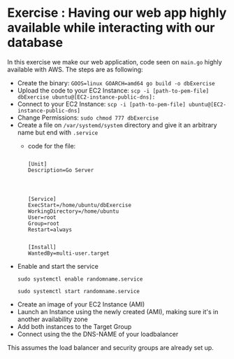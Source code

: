 <!-- markdownlint-disable -->

# Exercise : Having our web app highly available while interacting with our database

In this exercise we make our web application, code seen on `main.go` highly available with AWS. The steps are as following:

<ul>
    <li>Create the binary:
        <code>GOOS=linux GOARCH=amd64 go build -o dbExercise</code>
    </li>
    <li>Upload the code to your EC2 Instance:
        <code>scp -i [path-to-pem-file] dbExercise ubuntu@[EC2-instance-public-dns]:</code>
    </li>
    <li>Connect to your EC2 Instance:
        <code>scp -i [path-to-pem-file] ubuntu@[EC2-instance-public-dns]</code>
    </li>
    <li>Change Permissions:
        <code>sudo chmod 777 dbExercise</code>
    </li>
    <li>Create a file on <code>/var/systemd/system</code> directory and give it an arbitrary name but end with <code>.service</code></li>
    <ul>
    <li>code for the file:</li>   
<pre>
<code><p>[Unit]    
Description=Go Server</p>

<p>[Service]
ExecStart=/home/ubuntu/dbExercise
WorkingDirectory=/home/ubuntu
User=root
Group=root
Restart=always</p>
[Install]
WantedBy=multi-user.target</code></pre>
    </ul>
    <li>Enable and start the service</li>
       <p><code>sudo systemctl enable randomname.service</code></p>
       <p><code>sudo systemctl start randomname.service</code></p>
    <li>Create an image of your EC2 Instance (AMI)</li>
    <li>Launch an Instance using the newly created (AMI), making sure it's in another availability zone</li>
    <li>Add both instances to the Target Group</li>
    <li>Connect using the the DNS-NAME of your loadbalancer</li>
</ul>

This assumes the load balancer and security groups are already set up.
